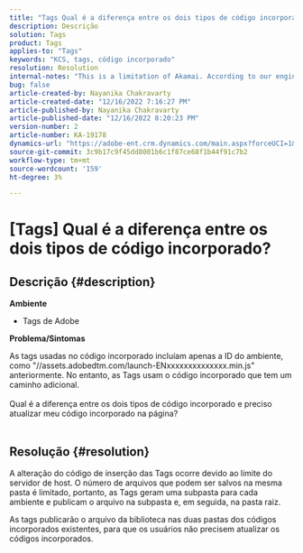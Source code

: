 ```yaml
---
title: "Tags Qual é a diferença entre os dois tipos de código incorporado?"
description: Descrição
solution: Tags
product: Tags
applies-to: "Tags"
keywords: "KCS, tags, código incorporado"
resolution: Resolution
internal-notes: "This is a limitation of Akamai. According to our engineer."
bug: false
article-created-by: Nayanika Chakravarty
article-created-date: "12/16/2022 7:16:27 PM"
article-published-by: Nayanika Chakravarty
article-published-date: "12/16/2022 8:20:23 PM"
version-number: 2
article-number: KA-19178
dynamics-url: "https://adobe-ent.crm.dynamics.com/main.aspx?forceUCI=1&pagetype=entityrecord&etn=knowledgearticle&id=6100f41d-767d-ed11-81ac-6045bd006079"
source-git-commit: 3c9b17c9f45dd8001b6c1f87ce68f1b44f91c7b2
workflow-type: tm+mt
source-wordcount: '159'
ht-degree: 3%

---
```


# [Tags] Qual é a diferença entre os dois tipos de código incorporado?

## Descrição {#description}


<b>Ambiente</b>

- Tags de Adobe

<b>Problema/Sintomas</b>

As tags usadas no código incorporado incluíam apenas a ID do ambiente, como &quot;//assets.adobedtm.com/launch-ENxxxxxxxxxxxxxx.min.js&quot; anteriormente. No entanto, as Tags usam o código incorporado que tem um caminho adicional.
<br><br>Qual é a diferença entre os dois tipos de código incorporado e preciso atualizar meu código incorporado na página?
<br> <br>

## Resolução {#resolution}


A alteração do código de inserção das Tags ocorre devido ao limite do servidor de host. O número de arquivos que podem ser salvos na mesma pasta é limitado, portanto, as Tags geram uma subpasta para cada ambiente e publicam o arquivo na subpasta e, em seguida, na pasta raiz.

As tags publicarão o arquivo da biblioteca nas duas pastas dos códigos incorporados existentes, para que os usuários não precisem atualizar os códigos incorporados.


